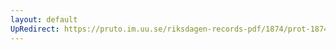 ```yaml
---
layout: default
UpRedirect: https://pruto.im.uu.se/riksdagen-records-pdf/1874/prot-1874--fk--505/prot-1874--fk--505_001.pdf
---
```

